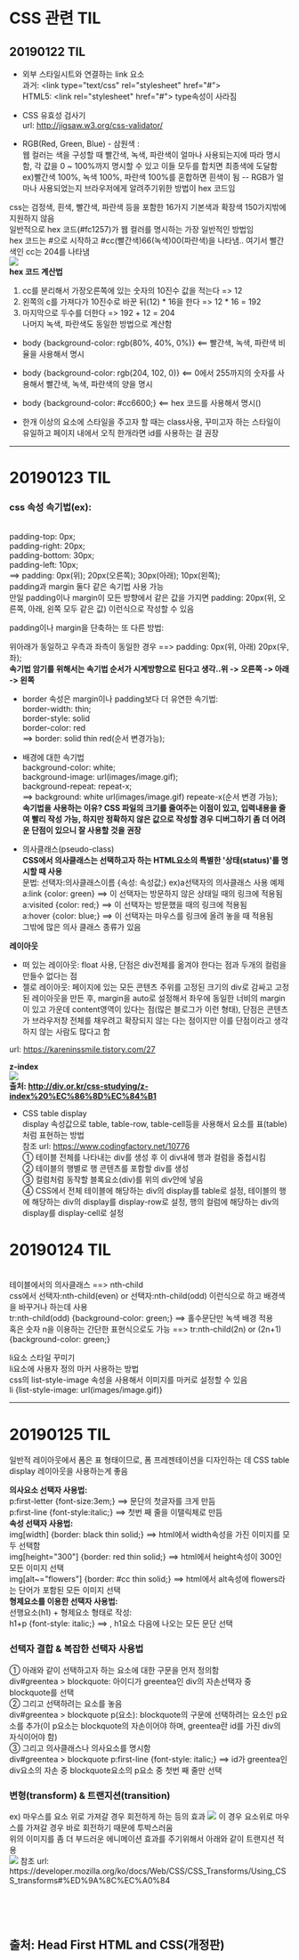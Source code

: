 # CSS 관련 TIL
## 20190122 TIL
* 외부 스타일시트와 연결하는 link 요소 <br>
  과거: \<link type="text/css" rel="stylesheet" href="#"> <br>
  HTML5: \<link rel="stylesheet" href="#"> type속성이 사라짐 <br>

* CSS 유효성 검사기 <br>
url: http://jigsaw.w3.org/css-validator/ <br>

* RGB(Red, Green, Blue) - 삼원색 : <br>
웹 컬러는 색을 구성할 때 빨간색, 녹색, 파란색이 얼마나 사용되는지에 따라 명시함, 각 값을 0 ~ 100%까지 명시할 수 있고 이들 모두를 합치면 최종색에 도달함 ex)빨간색 100%, 녹색 100%, 파란색 100%를 혼합하면 흰색이 됨 -- RGB가 얼마나 사용되었는지 브라우저에게 알려주기위한 방법이 hex 코드임<br>

css는 검정색, 흰색, 빨간색, 파란색 등을 포함한 16가지 기본색과 확장색 150가지밖에 지원하지 않음<br>
일반적으로 hex 코드(#fc1257)가 웹 컬러를 명시하는 가장 일반적인 방법임 <br>
hex 코드는 #으로 시작하고 #cc(빨간색)66(녹색)00(파란색)을 나타냄.. 여기서 빨간색인 cc는 204를 나타냄 <br>
<img src="https://user-images.githubusercontent.com/44331989/51522035-9ca67780-1e6b-11e9-910f-1666bca011e0.jpg"> <br>
<strong>hex 코드 계산법 </strong><br>
1. cc를 분리해서 가장오른쪽에 있는 숫자의 10진수 값을 적는다 => 12 <br>
2. 왼쪽의 c를 가져다가 10진수로 바꾼 뒤(12) * 16을 한다 => 12 * 16 = 192 <br>
3. 마지막으로 두수를 더한다 => 192 + 12 = 204 <br>
나머지 녹색, 파란색도 동일한 방법으로 계산함 <br>

* body {background-color: rgb(80%, 40%, 0%)}   <== 빨간색, 녹색, 파란색 비율을 사용해서 명시  <br>
* body {background-color: rgb(204, 102, 0)}    <== 0에서 255까지의 숫자를 사용해서 빨간색, 녹색, 파란색의 양을 명시 <br>
* body {background-color: #cc6600;}    <== hex 코드를 사용해서 명시()<br>

* 한개 이상의 요소에 스타일을 주고자 할 때는 class사용, 꾸미고자 하는 스타일이 유일하고 페이지 내에서 오직 한개라면 id를 사용하는 걸 권장 <br>
<hr>
<h1>20190123 TIL</h1>
<h3>css 속성 속기법(ex):</h3> <br>
    padding-top: 0px; <br>
    padding-right: 20px; <br>
    padding-bottom: 30px; <br>
    padding-left: 10px;   <br>
==> padding: 0px(위); 20px(오른쪽); 30px(아래); 10px(왼쪽); <br>
padding과 margin 둘다 같은 속기법 사용 가능 <br>
만일 padding이나 margin이 모든 방향에서 같은 값을 가지면 padding: 20px(위, 오른쪽, 아래, 왼쪽 모두 같은 값) 이런식으로 작성할 수 있음 <br>

padding이나 margin을 단축하는 또 다른 방법: <br>

위아래가 동일하고 우측과 좌측이 동일한 경우 ==> padding: 0px(위, 아래) 20px(우,좌); <br>
<strong>속기법 암기를 위해서는 속기법 순서가 시계방향으로 된다고 생각..위 -> 오른쪽 -> 아래 -> 왼쪽 </strong><br>

* border 속성은 margin이나 padding보다 더 유연한 속기법: <br>
border-width: thin; <br>
border-style: solid <br>
border-color: red <br>
==> border: solid thin red(순서 변경가능); <br>

* 배경에 대한 속기법 <br>
background-color: white; <br>
background-image: url(images/image.gif); <br>
background-repeat: repeat-x; <br>
==> background: white url(images/image.gif) repeate-x(순서 변경 가능); <br>
<strong>속기법을 사용하는 이유? CSS 파일의 크기를 줄여주는 이점이 있고, 입력내용을 줄여 빨리 작성 가능, 하지만 정확하지 않은 값으로 작성할 경우 디버그하기 좀 더 어려운 단점이 있으니 잘 사용할 것을 권장</strong>

* 의사클래스(pseudo-class) <br>
<strong>CSS에서 의사클래스는 선택하고자 하는 HTML요소의 특별한 '상태(status)'를 명시할 때 사용</strong> <br>
<string>문법: 선택자:의사클래스이름 {속성: 속성값;}</strong>
ex)a선택자의 의사클래스 사용 예제<br>
a:link {color: green} ==> 이 선택자는 방문하지 않은 상태일 때의 링크에 적용됨 <br>
a:visited {color: red;}  ==> 이 선택자는 방문했을 때의 링크에 적용됨 <br>
a:hover {color: blue;}  ==> 이 선택자는 마우스를 링크에 올려 놓을 때 적용됨 <br> 
그밖에 많은 의사 클래스 종류가 있음 <br>

<strong>레이아웃</strong> <br>
* 떠 있는 레이아웃: float 사용, 단점은 div전체를 옮겨야 한다는 점과 두개의 컬럼을 만들수 없다는 점<br> 
* 젤로 레이아웃: 페이지에 있는 모든 콘텐츠 주위를 고정된 크기의 div로 감싸고 고정된 레이아웃을 만든 후, margin을 auto로 설정해서 좌우에 동일한 너비의 margin이 있고 가운데 content영역이 있다는 점(많은 블로그가 이런 형태), 단점은 콘텐츠가 브라우저창 전체를 채우려고 확장되지 않는 다는 점이지만 이를 단점이라고 생각하지 않는 사람도 많다고 함 <br>

url: https://kareninssmile.tistory.com/27 <br>


<strong>z-index</strong> <br>
<img src="https://user-images.githubusercontent.com/44331989/51593414-76e5a500-1f35-11e9-9126-97c96ab595d1.JPG"> <br>
<strong>출처: http://div.or.kr/css-studying/z-index%20%EC%86%8D%EC%84%B1</strong><br>

* CSS table display <br>
display 속성값으로 table, table-row, table-cell등을 사용해서 요소를 표(table)처럼 표현하는 방법 <br>
참조 url: https://www.codingfactory.net/10776 <br>
① 테이블 전체를 나타내는 div를 생성 후 이 div내에 행과 컬럼을 중첩시킴 <br>
② 테이블의 행별로 행 콘텐츠를 포함할 div를 생성 <br>
③ 컬럼처럼 동작할 블록요소(div)를 위의 div안에 넣음 <br>
④ CSS에서 전체 테이블에 해당하는 div의 display를 table로 설정, 테이블의 행에 해당하는 div의 display를 display-row로 설정, 행의 컬럼에 해당하는 div의 display를 display-cell로 설정 <br>
<h1>20190124 TIL</h1> <br>
테이블에서의 의사클래스 ==> nth-child <br>
css에서 선택자:nth-child(even) or 선택자:nth-child(odd) 이런식으로 하고 배경색을 바꾸거나 하는데 사용 <br>
tr:nth-child(odd) {background-color: green;} ==> 홀수문단만 녹색 배경 적용 <br> 
혹은 숫자 n을 이용하는 간단한 표현식으로도 가능 ==> tr:nth-child(2n) or (2n+1) {background-color: green;} <br>

li요소 스타일 꾸미기 <br>
li요소에 사용자 정의 마커 사용하는 방법 <br>
css의 list-style-image 속성을 사용해서 이미지를 마커로 설정할 수 있음 <br>
li {list-style-image: url(images/image.gif)} <br>
<hr>

<h1>20190125 TIL</h1>
일반적 레이아웃에서 폼은 표 형태이므로, 폼 프레젠테이션을 디자인하는 데 CSS table display 레이아웃을 사용하는게 좋음 <br>
<p></p>
<strong>의사요소 선택자 사용법:</strong> <br>
p:first-letter {font-size:3em;}  ==> 문단의 첫글자를 크게 만듬 <br>
p:first-line {font-style:italic;}  ==> 첫번 째 줄을 이탤릭체로 만듬 <br>
<strong>속성 선택자 사용법:</strong> <br>
img[width] {border: black thin solid;} ==> html에서 width속성을 가진 이미지를 모두 선택함 <br>
img[height="300"] {border: red thin solid;}  ==> html에서 height속성이 300인 모든 이미지 선택 <br>
img[alt~="flowers"] {border: #cc thin solid;}  ==> html에서 alt속성에 flowers라는 단어가 포함된 모든 이미지 선택 <br>
<strong>형제요소를 이용한 선택자 사용법: </strong> <br>
선행요소(h1) + 형제요소 형태로 작성: <br>
h1+p {font-style: italic;} ==> , h1요소 다음에 나오는 모든 문단 선택 <br>
<h3>선택자 결합 & 복잡한 선택자 사용법</h3> 
① 아래와 같이 선택하고자 하는 요소에 대한 구문을 먼저 정의함 <br>
div#greentea > blockquote: 아이디가 greentea인 div의 자손선택자 중 blockquote를 선택 <br>
② 그리고 선택하려는 요소를 놓음 <br>
div#greentea > blockquote p(요소): blockquote의 구문에 선택하려는 요소인 p요소를 추가(이 p요소는 blockquote의 자손이어야 하며, greentea란 id를 가진 div의 자식이어야 함) <br>
③ 그리고 의사클래스나 의사요소를 명시함 <br>
div#greentea > blockquote p:first-line {font-style: italic;} ==> id가 greentea인 div요소의 자손 중 blockquote요소의 p요소 중 첫번 째 줄만 선택 <br>

<h3>변형(transform) & 트랜지션(transition)</h3> 
ex) 마우스를 요소 위로 가져갈 경우 회전하게 하는 등의 효과
<img src="https://user-images.githubusercontent.com/44331989/51727180-2cd3ff00-20ae-11e9-9f0d-7262a3260639.png">
이 경우 요소위로 마우스를 가져갈 경우 바로 회전하기 때문에 투박스러움<br>
위의 이미지를 좀 더 부드러운 에니메이션 효과를 주기위해서 아래와 같이 트랜지션 적용 <br>
<img src="https://user-images.githubusercontent.com/44331989/51727311-c1d6f800-20ae-11e9-8397-611358a6dc1d.png">
참조 url: https://developer.mozilla.org/ko/docs/Web/CSS/CSS_Transforms/Using_CSS_transforms#%ED%9A%8C%EC%A0%84 <br>



	

 






  
  
<p><br> 
<p><br>
  
    
<h2>출처: Head First HTML and CSS(개정판)</h2> 
